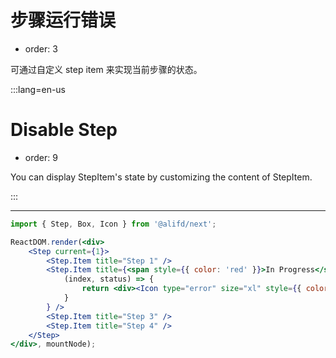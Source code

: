 # 步骤运行错误

- order: 3

可通过自定义 step item 来实现当前步骤的状态。

:::lang=en-us

# Disable Step

- order: 9

You can display StepItem's state by customizing the content of StepItem.

:::

---


````jsx
import { Step, Box, Icon } from '@alifd/next';

ReactDOM.render(<div>
    <Step current={1}>
        <Step.Item title="Step 1" />
        <Step.Item title={<span style={{ color: 'red' }}>In Progress</span>} content={<span style={{ color: 'red' }}>download image failed</span>} itemRender={
            (index, status) => {
                return <div><Icon type="error" size="xl" style={{ color: '#FF3333' }} /></div>;
            }
        } />
        <Step.Item title="Step 3" />
        <Step.Item title="Step 4" />
    </Step>
</div>, mountNode);
````
